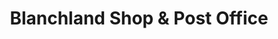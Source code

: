 ---
title: "Blanchland Shop & Post Office"
url: /consett/blanchland-shop-und-post-office/
shop: Lebensmittel
---